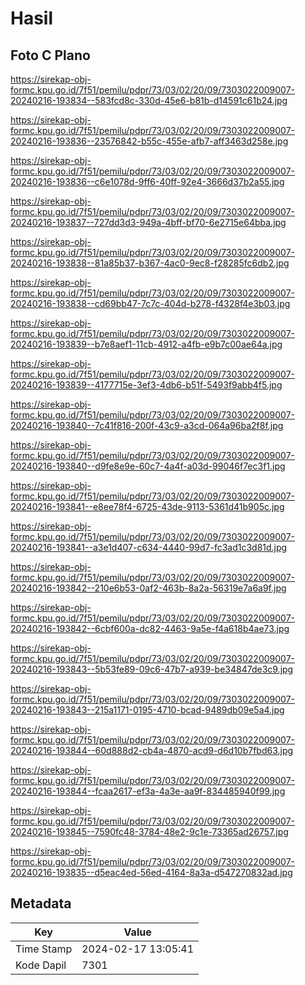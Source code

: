 # Hasil

## Foto C Plano

https://sirekap-obj-formc.kpu.go.id/7f51/pemilu/pdpr/73/03/02/20/09/7303022009007-20240216-193834--583fcd8c-330d-45e6-b81b-d14591c61b24.jpg

https://sirekap-obj-formc.kpu.go.id/7f51/pemilu/pdpr/73/03/02/20/09/7303022009007-20240216-193836--23576842-b55c-455e-afb7-aff3463d258e.jpg

https://sirekap-obj-formc.kpu.go.id/7f51/pemilu/pdpr/73/03/02/20/09/7303022009007-20240216-193836--c6e1078d-9ff6-40ff-92e4-3666d37b2a55.jpg

https://sirekap-obj-formc.kpu.go.id/7f51/pemilu/pdpr/73/03/02/20/09/7303022009007-20240216-193837--727dd3d3-949a-4bff-bf70-6e2715e64bba.jpg

https://sirekap-obj-formc.kpu.go.id/7f51/pemilu/pdpr/73/03/02/20/09/7303022009007-20240216-193838--81a85b37-b367-4ac0-9ec8-f28285fc6db2.jpg

https://sirekap-obj-formc.kpu.go.id/7f51/pemilu/pdpr/73/03/02/20/09/7303022009007-20240216-193838--cd69bb47-7c7c-404d-b278-f4328f4e3b03.jpg

https://sirekap-obj-formc.kpu.go.id/7f51/pemilu/pdpr/73/03/02/20/09/7303022009007-20240216-193839--b7e8aef1-11cb-4912-a4fb-e9b7c00ae64a.jpg

https://sirekap-obj-formc.kpu.go.id/7f51/pemilu/pdpr/73/03/02/20/09/7303022009007-20240216-193839--4177715e-3ef3-4db6-b51f-5493f9abb4f5.jpg

https://sirekap-obj-formc.kpu.go.id/7f51/pemilu/pdpr/73/03/02/20/09/7303022009007-20240216-193840--7c41f816-200f-43c9-a3cd-064a96ba2f8f.jpg

https://sirekap-obj-formc.kpu.go.id/7f51/pemilu/pdpr/73/03/02/20/09/7303022009007-20240216-193840--d9fe8e9e-60c7-4a4f-a03d-99046f7ec3f1.jpg

https://sirekap-obj-formc.kpu.go.id/7f51/pemilu/pdpr/73/03/02/20/09/7303022009007-20240216-193841--e8ee78f4-6725-43de-9113-5361d41b905c.jpg

https://sirekap-obj-formc.kpu.go.id/7f51/pemilu/pdpr/73/03/02/20/09/7303022009007-20240216-193841--a3e1d407-c634-4440-99d7-fc3ad1c3d81d.jpg

https://sirekap-obj-formc.kpu.go.id/7f51/pemilu/pdpr/73/03/02/20/09/7303022009007-20240216-193842--210e6b53-0af2-463b-8a2a-56319e7a6a9f.jpg

https://sirekap-obj-formc.kpu.go.id/7f51/pemilu/pdpr/73/03/02/20/09/7303022009007-20240216-193842--6cbf600a-dc82-4463-9a5e-f4a618b4ae73.jpg

https://sirekap-obj-formc.kpu.go.id/7f51/pemilu/pdpr/73/03/02/20/09/7303022009007-20240216-193843--5b53fe89-09c6-47b7-a939-be34847de3c9.jpg

https://sirekap-obj-formc.kpu.go.id/7f51/pemilu/pdpr/73/03/02/20/09/7303022009007-20240216-193843--215a1171-0195-4710-bcad-9489db09e5a4.jpg

https://sirekap-obj-formc.kpu.go.id/7f51/pemilu/pdpr/73/03/02/20/09/7303022009007-20240216-193844--60d888d2-cb4a-4870-acd9-d6d10b7fbd63.jpg

https://sirekap-obj-formc.kpu.go.id/7f51/pemilu/pdpr/73/03/02/20/09/7303022009007-20240216-193844--fcaa2617-ef3a-4a3e-aa9f-834485940f99.jpg

https://sirekap-obj-formc.kpu.go.id/7f51/pemilu/pdpr/73/03/02/20/09/7303022009007-20240216-193845--7590fc48-3784-48e2-9c1e-73365ad26757.jpg

https://sirekap-obj-formc.kpu.go.id/7f51/pemilu/pdpr/73/03/02/20/09/7303022009007-20240216-193835--d5eac4ed-56ed-4164-8a3a-d547270832ad.jpg


## Metadata

| Key        | Value               |
| ---------- | ------------------- |
| Time Stamp | 2024-02-17 13:05:41 |
| Kode Dapil | 7301                |



